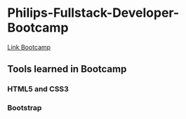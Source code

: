 # Philips-Fullstack-Developer-Bootcamp

[Link Bootcamp](https://web.dio.me/track/5c0a81e0-3566-4314-8075-298147b2858d)

## Tools learned in Bootcamp 
### HTML5 and CSS3
### Bootstrap

